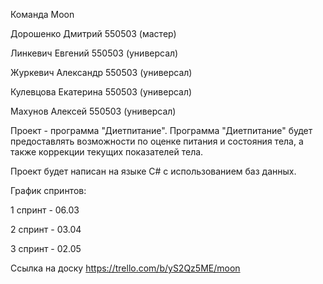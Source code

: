 Команда Moon

Дорошенко Дмитрий 550503 (мастер)

Линкевич Евгений 550503 (универсал)

Журкевич Александр 550503 (универсал)

Кулевцова Екатерина 550503 (универсал)

Махунов Алексей 550503 (универсал)

Проект - программа "Диетпитание". Программа "Диетпитание" будет предоставлять возможности по оценке питания и состояния тела, а также коррекции текущих показателей тела.

Проект будет написан на языке C# с использованием баз данных.

График спринтов:

1 спринт - 06.03

2 спринт - 03.04

3 спринт - 02.05

Ссылка на доску https://trello.com/b/yS2Qz5ME/moon

